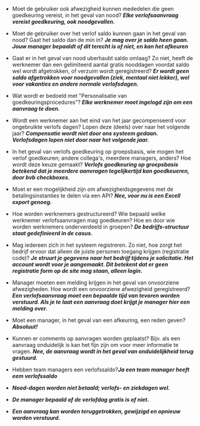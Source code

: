 <!-- VSCode preview: CTRL + SHIFT + V -->


* Moet de gebruiker ook afwezigheid kunnen mededelen die geen goedkeuring vereist, in het geval van nood? ***Elke verlofsaanvraag vereist goedkeuring, ook noodgevallen.***
* Moet de gebruiker over het verlof saldo kunnen gaan in het geval van nood? Gaat het saldo dan de min in? ***Je mag over je saldo heen gaan. Jouw manager bepaaldt of dit terecht is of niet, en kan het afkeuren***

* Gaat er in het geval van nood uberhaubt saldo omlaag? Zo niet, heeft de werknemer dan een gelimiteerd aantal gratis nooddagen voordat saldo wel wordt afgetrokken, of verzuim wordt geregistreerd? ***Er wordt geen saldo afgetrokken voor noodgevallen (ziek, mentaal niet lekker), wel voor vakanties en andere normale verlofsdagen.***

* Wat wordt er bedoeld met "Personalisatie van goedkeuringsprocedures"? ***Elke werknemer moet ingelogd zijn om een aanvraag te doen.***
* Wordt een werknemer aan het eind van het jaar gecompenseerd voor ongebruikte verlofs dagen? Lopen deze (deels) over naar het volgende jaar? ***Compensatie wordt niet door ons systeem gedaan. Verlofsdagen lopen niet door naar het volgende jaar.*** 

* In het geval van verlofs goedkeuring op groepsbasis, wie mogen het verlof goedkeuren; andere collega's, meerdere managers, anders? Hoe wordt deze keuze gemaakt? ***Verlofs goedkeuring op groepsbasis betekend dat je meerdere aanvragen tegelijkertijd kan goedkeueren, door bvb checkboxes.***

* Moet er een mogelijkheid zijn om afwezigheidsgegevens met de betalingsinstanties te delen via een API? ***Nee, voor nu is een Excell export genoeg.***
* Hoe worden werknemers gestructureerd? Wie bepaald welke werknemer verlofsaanvragen mag goedkeuren? Hoe en door wie worden werknemers onderverdeeld in groepen? ***De bedrijfs-structuur staat gedefinieerd in de casus.***

* Mag iedereen zich in het systeem registreren. Zo niet, hoe zorgt het bedrijf ervoor dat alleen de juiste personen toegang krijgen (registratie code)? ***Je struurt je gegevens naar het bedrijf tijdens je solicitatie. Het account wordt voor je aangemaakt. Dit betekent dat er geen registratie form op de site mag staan, alleen login.***

* Manager moeten een melding krijgen in het geval van onvoorziene afwezigheden. Hoe wordt een onvoorziene afwezigheid geregistreerd? ***Een verlofsaanvraag moet een bepaalde tijd van tevoren worden verstuurd. Als je te laat een aanvraag doet krijgt je manager hier een melding over.***

* Moet een manager, in het geval van een afkeuring, een reden geven? ***Absoluut!***
* Kunnen er comments op aanvragen worden geplaatst? Bijv. als een aanvraag onduidelijk is kan het fijn zijn om voor meer informatie te vragen. ***Nee, de aanvraag wordt in het geval van onduidelijkheid terug gestuurd.***

* Hebben team managers een verlofssaldo?***Ja een team manager heeft eem verlofssaldo***

* ***Nood-dagen worden niet betaald; verlofs- en ziekdagen wel.***
* ***De manager bepaald of de verlofdag gratis is of niet.***
* ***Een aanvraag kan worden teruggetrokken, gewijzigd en opnieuw worden verstuurd.***
